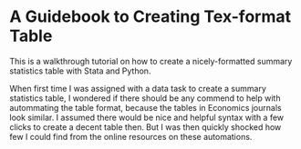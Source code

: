 # A Guidebook to Creating Tex-format Table
This is a walkthrough tutorial on how to create a nicely-formatted summary statistics table with Stata and Python. <br>

When first time I was assigned with a data task to create a summary statistics table, I wondered if there should be any commend to help with autommating the table format, because the tables in Economics journals look similar. I assumed there would be nice and helpful syntax with a few clicks to create a decent table then. But I was then quickly shocked how few I could find from the online resources on these automations. 
